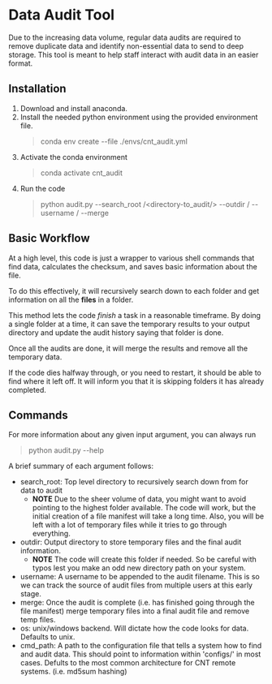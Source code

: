 # Data Audit Tool

Due to the increasing data volume, regular data audits are required to remove duplicate data and identify non-essential data to send to deep storage. This tool is meant to help staff interact with audit data in an easier format.

## Installation

1. Download and install anaconda.
2. Install the needed python environment using the provided environment file.
    > conda env create --file ./envs/cnt_audit.yml 
3. Activate the conda environment
    > conda activate cnt_audit
4. Run the code
    > python audit.py --search_root /<directory-to_audit/> --outdir /<directory-to-store-audit-files/> --username /<username/> --merge

## Basic Workflow

At a high level, this code is just a wrapper to various shell commands that find data, calculates the checksum, and saves basic information about the file.

To do this effectively, it will recursively search down to each folder and get information on all the **files** in a folder.

This method lets the code *finish* a task in a reasonable timeframe. By doing a single folder at a time, it can save the temporary results to your output directory and update the audit history saying that folder is done.

Once all the audits are done, it will merge the results and remove all the temporary data.

If the code dies halfway through, or you need to restart, it should be able to find where it left off. It will inform you that it is skipping folders it has already completed.

## Commands

For more information about any given input argument, you can always run
> python audit.py --help

A brief summary of each argument follows:
- search_root: Top level directory to recursively search down from for data to audit
    - **NOTE** Due to the sheer volume of data, you might want to avoid pointing to the highest folder available. The code will work, but the initial creation of a file manifest will take a long time. Also, you will be left with a lot of temporary files while it tries to go through everything.
- outdir: Output directory to store temporary files and the final audit information.
    - **NOTE** The code will create this folder if needed. So be careful with typos lest you make an odd new directory path on your system.
- username: A username to be appended to the audit filename. This is so we can track the source of audit files from multiple users at this early stage.
- merge: Once the audit is complete (i.e. has finished going through the file manifest) merge temporary files into a final audit file and remove temp files.
- os: unix/windows backend. Will dictate how the code looks for data. Defaults to unix. 
- cmd_path: A path to the configuration file that tells a system how to find and audit data. This should point to information within 'configs/' in most cases. Defults to the most common architecture for CNT remote systems. (i.e. md5sum hashing)
